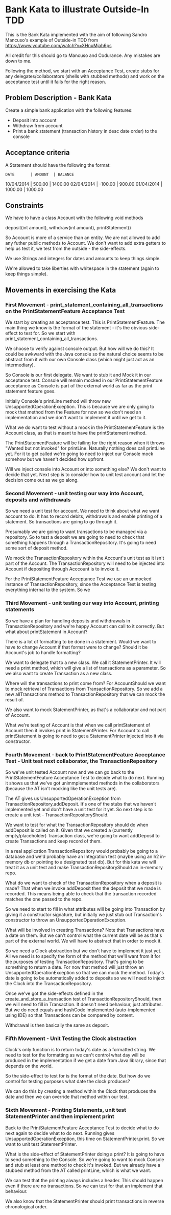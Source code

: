 # Bank Kata to illustrate Outside-In TDD

This is the Bank Kata implemented with the aim of following Sandro Mancuso's example of Outside-in TDD from https://www.youtube.com/watch?v=XHnuMjah6ps

All credit for this should go to Mancuso and Codurance. Any mistakes are down to me.

Following the method, we start with an Acceptance Test, create stubs for any delegates/collaborators (shells with stubbed methods) and work on the acceptance test until it fails for the right reason.

## Problem Description - Bank Kata

Create a simple bank application with the following features:

- Deposit into account
- Withdraw from account
- Print a bank statement (transaction history in desc date order) to the console

## Acceptance criteria

A Statement should have the following the format:

    DATE       | AMOUNT  | BALANCE
  10/04/2014 | 500.00  | 1400.00
  02/04/2014 | -100.00 | 900.00
  01/04/2014 | 1000.00 | 1000.00

## Constraints

We have to have a class Account with the following void methods

deposit(int amount), withdraw(int amount), printStatement()

So Account is more of a service than an entity. We are not allowed to add any futher public methods to Account. We don't want to add extra getters to help us test it, we test from the outside - the side-effects.

We use Strings and integers for dates and amounts to keep things simple.

We're allowed to take liberties with whitespace in the statement (again to keep things simple).

## Movements in exercising the Kata

### First Movement - print_statement_containing_all_transactions on the PrintStatementFeature Acceptance Test

We start by creating an acceptance test. This is PrintStatementFeature.
The main thing we know is the format of the statement - it's the obvious side-effect to test for. So we start with print_statement_containing_all_transactions.

We choose to verify against console output. But how will we do this? It could be awkward with the Java console so the natural choice seems to be abstract from it with our own Console class (which might just act as an intermediary).

So Console is our first delegate. We want to stub it and Mock it in our acceptance test. Console will remain mocked in our PrintStatementFeature acceptance as Console is part of the external world as far as the print statement feature goes.

Initially Console's printLine method will throw new UnsupportedOperationException. This is because we are only going to mock that method from the Feature for now so we don't need an implementation and we don't want to implement it until we get to it.

What we do want to test without a mock in the PrintStatementFeature is the Account class, as that is meant to have the printStatement method.

The PrintStatementFeature will be failing for the right reason when it throws "Wanted but not invoked" for printLine. Naturally nothing does call printLine yet. For it to get called we're going to need to inject our Console mock somehow but we haven't decided how upfront.

Will we inject console into Account or into something else? We don't want to decide that yet. Next step is to consider how to unit test account and let the decision come out as we go along.

### Second Movement - unit testing our way into Account, deposits and withdrawals

So we need a unit test for account. We need to think about what we want account to do. It has to record debits, withdrawals and enable printing of a statement. So transactions are going to go through it.

Presumably we are going to want transactions to be managed via a repository. So to test a deposit we are going to need to check that something happens through a TransactionRepository. It's going to need some sort of deposit method.

We mock the TransactionRepository within the Account's unit test as it isn't part of the Account. The TransactionRepository will need to be injected into Account if depositing through Acccount is to invoke it.

For the PrintStatementFeature Acceptance Test we use an unmocked instance of TransactionRepository, since the Acceptance Test is testing everything internal to the system. So we

### Third Movement - unit testing our way into Account, printing statements

So we have a plan for handling deposits and withdrawals in TransactionRepository and we're happy Account can call to it correctly. But what about printStatement in Account?

There is a lot of formatting to be done in a statement. Would we want to have to change Account if that format were to change? Should it be Account's job to handle formatting?

We want to delegate that to a new class. We call it StatementPrinter. It will need a print method, which will give a list of transactions as a parameter. So we also want to create Transaction as a new class.

Where will the transactions to print come from? For AccountShould we want to mock retrieval of Transactions from TransactionRepository. So we add a new allTransactions method to TransactionRepository that we can mock the result of.

We also want to mock StatementPrinter, as that's a collaborator and not part of Account.

What we're testing of Account is that when we call printStatement of Account then it invokes print in StatementPrinter. For Account to call printStatement is going to need to get a StatementPrinter injected into it via constructor.

### Fourth Movement - back to PrintStatementFeature Acceptance Test - Unit test next collaborator, the TransactionRepository

So we've unit tested Account now and we can go back to the PrintStatementFeature Acceptance Test to decide what to do next. Running it shows us that we've got unimmplemented methods in the collaborators (because the AT isn't mocking like the unit tests are).

The AT gives us UnsupportedOperationException from TransactionRepository.addDeposit. It's one of the stubs that we haven't implemented yet and don't have a unit test for it yet. So next step is to create a unit test - TransactionRepositoryShould.

We want to test for what the TransactionRepository should do when addDeposit is called on it. Given that we created a (currently empty/placeholder) Transaction class, we're going to want addDeposit to create Transactions and keep record of them.

In a real application TransactionRepository would probably be going to a database and we'd probably have an Integration test (maybe using an h2 in-memory db or pointing to a designated test db). But for this kata we will treat it as a unit test and make TransactionRepositoryShould an in-memory repo.

What do we want to check of the TransactionRepository when a deposit is made? That when we invoke addDeposit then the deposit that we made is recorded. This means being able to check that the transaction recorded matches the one passed to the repo.

So we need to start to fill in what attributes will be going into Transaction by giving it a constructor signature, but initially we just stub out Transaction's constructor to throw an UnsupportedOperationException.

What will be involved in creating Transactions? Note that Transactions have a date on them. But we can't control what the current date will be as that's part of the external world. We will have to abstract that in order to mock it.

So we need a Clock abstraction but we don't have to implement it just yet. All we need is to specify the form of the method that we'll want from it for the purposes of testing TransactionRepository. That's going to be something to return a date. For now that method will just throw an UnsupportedOperationException so that we can mock the method. Today's date is going to be automatically added to deposits so we will need to inject the Clock into the TransactionRepository.

Once we've got the side-effects defined in the create_and_store_a_transaction test of TransactionRepositoryShould, then we will need to fill in Transaction. It doesn't need behaviour, just attributes. But we do need equals and hashCode implemented (auto-implemented using IDE) so that Transactions can be compared by content.

Withdrawal is then basically the same as deposit.

### Fifth Movement - Unit Testing the Clock abstraction

Clock's only function is to return today's date as a formatted string. We need to test for the formatting as we can't control what day will be produced in the implementation if we get a date from Java library, since that depends on the world.

So the side-effect to test for is the format of the date. But how do we control for testing purposes what date the clock produces?

We can do this by creating a method within the Clock that produces the date and then we can override that method within our test.

### Sixth Movement - Printing Statements, unit test StatementPrinter and then implement print

Back to the PrintStatementFeature Acceptance Test to decide what to do next again to decide what to do next. Running gives UnsupportedOperationException, this time on StatementPrinter.print. So we want to unit test StatementPrinter.

What is the side-effect of StatementPrinter doing a print? It is going to have to send something to the Console. So we're going to want to mock Console and stub at least one method to check it's invoked. But we already have a stubbed method from the AT called printLine, which is what we want.

We can test that the printing always includes a header. This should happen even if there are no transactions. So we can test for that an implement that behaviour.

We also know that the StatementPrinter should print transactions in reverse chronological order.
